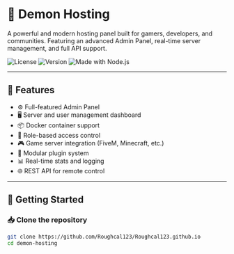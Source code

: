 # 👹 Demon Hosting

A powerful and modern hosting panel built for gamers, developers, and communities. Featuring an advanced Admin Panel, real-time server management, and full API support.

![License](https://img.shields.io/github/license/yourusername/demon-hosting)
![Version](https://img.shields.io/badge/version-1.0.0-blue)
![Made with Node.js](https://img.shields.io/badge/Made%20with-Node.js-green?logo=node.js)

---

## 🧠 Features

- ⚙️ Full-featured Admin Panel
- 🖥️ Server and user management dashboard
- 📦 Docker container support
- 🔐 Role-based access control
- 🎮 Game server integration (FiveM, Minecraft, etc.)
- 🧪 Modular plugin system
- 📊 Real-time stats and logging
- 🌐 REST API for remote control

---

## 🚀 Getting Started

### 📥 Clone the repository

```bash
git clone https://github.com/Roughcal123/Roughcal123.github.io
cd demon-hosting
